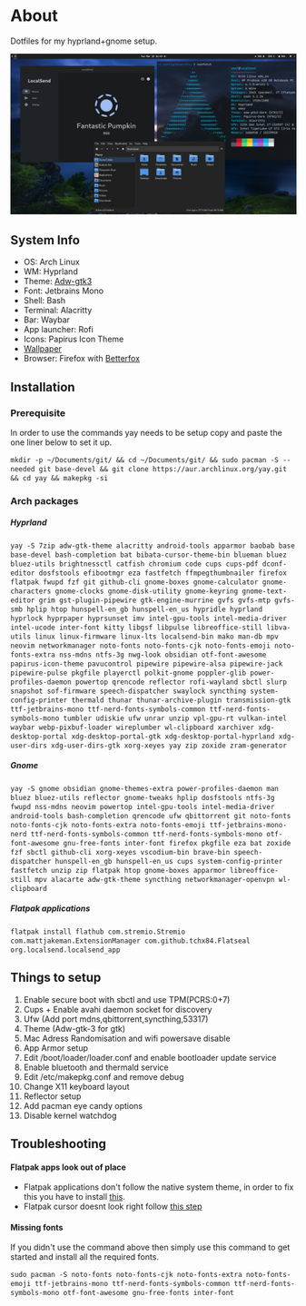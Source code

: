 # About
Dotfiles for my hyprland+gnome setup. 

![Screenshot](screenshot.png)

## System Info

- OS: Arch Linux
- WM: Hyprland
- Theme: [Adw-gtk3](https://github.com/lassekongo83/adw-gtk3)
- Font: Jetbrains Mono
- Shell: Bash
- Terminal: Alacritty
- Bar: Waybar
- App launcher: Rofi
- Icons: Papirus Icon Theme
- [Wallpaper](https://raw.githubusercontent.com/M0-7/dotfiles/main/Wallpapers/wallpaper.jpg)
- Browser: Firefox with [Betterfox](https://github.com/yokoffing/BetterFox)

## Installation

### Prerequisite
In order to use the commands yay needs to be setup copy and paste the one liner below to set it up.

```
mkdir -p ~/Documents/git/ && cd ~/Documents/git/ && sudo pacman -S --needed git base-devel && git clone https://aur.archlinux.org/yay.git && cd yay && makepkg -si
```

### Arch packages

##### Hyprland
```
yay -S 7zip adw-gtk-theme alacritty android-tools apparmor baobab base base-devel bash-completion bat bibata-cursor-theme-bin blueman bluez bluez-utils brightnessctl catfish chromium code cups cups-pdf dconf-editor dosfstools efibootmgr eza fastfetch ffmpegthumbnailer firefox flatpak fwupd fzf git github-cli gnome-boxes gnome-calculator gnome-characters gnome-clocks gnome-disk-utility gnome-keyring gnome-text-editor grim gst-plugin-pipewire gtk-engine-murrine gvfs gvfs-mtp gvfs-smb hplip htop hunspell-en_gb hunspell-en_us hypridle hyprland hyprlock hyprpaper hyprsunset imv intel-gpu-tools intel-media-driver intel-ucode inter-font kitty libgsf libpulse libreoffice-still libva-utils linux linux-firmware linux-lts localsend-bin mako man-db mpv neovim networkmanager noto-fonts noto-fonts-cjk noto-fonts-emoji noto-fonts-extra nss-mdns ntfs-3g nwg-look obsidian otf-font-awesome papirus-icon-theme pavucontrol pipewire pipewire-alsa pipewire-jack pipewire-pulse pkgfile playerctl polkit-gnome poppler-glib power-profiles-daemon powertop qrencode reflector rofi-wayland sbctl slurp snapshot sof-firmware speech-dispatcher swaylock syncthing system-config-printer thermald thunar thunar-archive-plugin transmission-gtk ttf-jetbrains-mono ttf-nerd-fonts-symbols-common ttf-nerd-fonts-symbols-mono tumbler udiskie ufw unrar unzip vpl-gpu-rt vulkan-intel waybar webp-pixbuf-loader wireplumber wl-clipboard xarchiver xdg-desktop-portal xdg-desktop-portal-gtk xdg-desktop-portal-hyprland xdg-user-dirs xdg-user-dirs-gtk xorg-xeyes yay zip zoxide zram-generator
```

##### Gnome
```
yay -S gnome obsidian gnome-themes-extra power-profiles-daemon man bluez bluez-utils reflector gnome-tweaks hplip dosfstools ntfs-3g fwupd nss-mdns neovim powertop intel-gpu-tools intel-media-driver android-tools bash-completion qrencode ufw qbittorrent git noto-fonts noto-fonts-cjk noto-fonts-extra noto-fonts-emoji ttf-jetbrains-mono-nerd ttf-nerd-fonts-symbols-common ttf-nerd-fonts-symbols-mono otf-font-awesome gnu-free-fonts inter-font firefox pkgfile eza bat zoxide fzf sbctl github-cli xorg-xeyes vscodium-bin brave-bin speech-dispatcher hunspell-en_gb hunspell-en_us cups system-config-printer fastfetch unzip zip flatpak htop gnome-boxes apparmor libreoffice-still mpv alacarte adw-gtk-theme syncthing networkmanager-openvpn wl-clipboard
```

##### Flatpak applications

```
flatpak install flathub com.stremio.Stremio com.mattjakeman.ExtensionManager com.github.tchx84.Flatseal org.localsend.localsend_app
```

## Things to setup
1. Enable secure boot with sbctl and use TPM(PCRS:0+7)
2. Cups + Enable avahi daemon socket for discovery
3. Ufw (Add port mdns,qbittorrent,syncthing,53317)
4. Theme (Adw-gtk-3 for gtk)
5. Mac Adress Randomisation and wifi powersave disable
6. App Armor setup
7. Edit /boot/loader/loader.conf and enable bootloader update service
8. Enable bluetooth and thermald service
9. Edit /etc/makepkg.conf and remove debug
10. Change X11 keyboard layout
11. Reflector setup
12. Add pacman eye candy options
13. Disable kernel watchdog

## Troubleshooting

#### Flatpak apps look out of place

- Flatpak applications don't follow the native system theme, in order to fix this you have to install [this](https://github.com/lassekongo83/adw-gtk3).
- Flatpak cursor doesnt look right follow [this step](https://wiki.archlinux.org/title/Flatpak)

#### Missing fonts

If you didn't use the command above then simply use this command to get started and install all the required fonts. 

```
sudo pacman -S noto-fonts noto-fonts-cjk noto-fonts-extra noto-fonts-emoji ttf-jetbrains-mono ttf-nerd-fonts-symbols-common ttf-nerd-fonts-symbols-mono otf-font-awesome gnu-free-fonts inter-font
```
